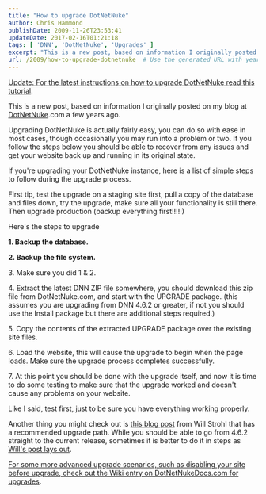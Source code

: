```yaml
---
title: "How to upgrade DotNetNuke"
author: Chris Hammond
publishDate: 2009-11-26T23:53:41
updateDate: 2017-02-16T01:21:18
tags: [ 'DNN', 'DotNetNuke', 'Upgrades' ]
excerpt: "This is a new post, based on information I originally posted on my blog at DotNetNuke.com a few years ago. Upgrading DotNetNuke is actually fairly easy, you can do so with ease in most cases, though occasionally you may run into a problem or two. If you follow the steps below you should be able to recover from any issues and get your website back up and running in its original state. "
url: /2009/how-to-upgrade-dotnetnuke  # Use the generated URL with year
---
```

<p><a href="https://www.christoc.com/Tutorials/All-Tutorials/aid/15">Update: For the latest instructions on how to upgrade DotNetNuke read this tutorial</a>.</p>  <p>This is a new post, based on information I originally posted on my blog at <a href="https://www.dotnetnuke.com/" target="_blank">DotNetNuke</a>.com a few years ago.</p>  <p>Upgrading DotNetNuke is actually fairly easy, you can do so with ease in most cases, though occasionally you may run into a problem or two. If you follow the steps below you should be able to recover from any issues and get your website back up and running in its original state.</p>  <p>If you&#39;re upgrading your DotNetNuke instance, here is a list of simple steps to follow during the upgrade process.</p>  <p>First tip, test the upgrade on a staging site first, pull a copy of the database and files down, try the upgrade, make sure all your functionality is still there. Then upgrade production (backup everything first!!!!!)</p>  <p>Here's the steps to upgrade</p>  <p><strong>1. Backup the database.</strong></p>  <p><strong>2. Backup the file system.</strong></p>  <p>3. Make sure you did 1 &amp; 2.</p>  <p>4. Extract the latest DNN ZIP file somewhere, you should download this zip file from DotNetNuke.com, and start with the UPGRADE package. (this assumes you are upgrading from DNN 4.6.2 or greater, if not you should use the Install package but there are additional steps required.)</p>  <p>5. Copy the contents of the extracted UPGRADE package over the existing site files.</p>  <p>6. Load the website, this will cause the upgrade to begin when the page loads. Make sure the upgrade process completes successfully.</p>  <p>7. At this point you should be done with the upgrade itself, and now it is time to do some testing to make sure that the upgrade worked and doesn't cause any problems on your website.</p>  <p>Like I said, test first, just to be sure you have everything working properly.</p>  <p>Another thing you might check out is <a href="https://www.willstrohl.com/Blog/tabid/66/EntryId/102/Suggested-DotNetNuke-Site-Upgrade-Path-s.aspx">this blog post</a> from Will Strohl that has a recommended upgrade path. While you should be able to go from 4.6.2 straight to the current release, sometimes it is better to do it in steps as <a href="https://www.willstrohl.com/Blog/tabid/66/EntryId/102/Suggested-DotNetNuke-Site-Upgrade-Path-s.aspx">Will&#39;s post lays out</a>.</p>  <p><a href="https://www.dotnetnuke.com/Resources/Wiki/Page/Upgrading-DotNetNuke.aspx" target="_blank">For some more advanced upgrade scenarios, such as disabling your site before upgrade, check out the Wiki entry on DotNetNukeDocs.com for upgrades</a>.</p> 
